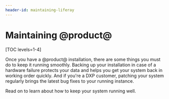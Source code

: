 ```yaml
---
header-id: maintaining-liferay
---
```


# Maintaining @product@

[TOC levels=1-4]

Once you have a @product@ installation, there are some things you must do to
keep it running smoothly. Backing up your installation in case of a hardware
failure protects your data and helps you get your system back in working order
quickly. And if you're a DXP customer, patching your system regularly brings the
latest bug fixes to your running instance.

Read on to learn about how to keep your system running well. 
